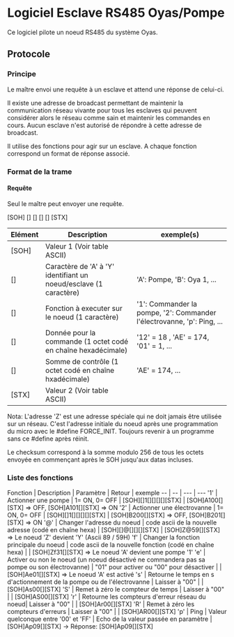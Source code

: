 # Logiciel Esclave RS485 Oyas/Pompe

Ce logiciel pilote un noeud RS485 du système Oyas.

## Protocole

### Principe

Le maître envoi une requête à un esclave et attend une réponse de celui-ci.

Il existe une adresse de broadcast permettant de maintenir la communication réseau vivante pour tous les esclaves qui peuvent considérer alors le réseau comme sain et maintenir les commandes en cours.
Aucun esclave n'est autorisé de répondre à cette adresse de broadcast.

Il utilise des fonctions pour agir sur un esclave. A chaque fonction correspond un format de réponse associé.

### Format de la trame

#### Requête

Seul le maître peut envoyer une requête.

[SOH] [<Adresse esclave>] [<Fonction>] [<datas>] [<Checksum>] [STX]

Elément | Description | exemple(s)
--- | --- | ---
[SOH] | Valeur 1 (Voir table ASCII) | 
[<Adresse esclave>] | Caractère de 'A' à 'Y' identifiant un noeud/esclave (1 caractère) | 'A': Pompe, 'B': Oya 1, ...
[<Fonction>] | Fonction à executer sur le noeud (1 caractère) | '1': Commander la pompe, '2': Commander l'électrovanne, 'p': Ping, ...
[<datas>] | Donnée pour la commande (1 octet codé en chaîne hexadécimale) |  '12' = 18 , 'AE' = 174, '01' = 1, ...
[<Checksum>] | Somme de contrôle (1 octet codé en chaîne hxadécimale) | 'AE' = 174, ...
[STX] | Valeur 2 (Voir table ASCII) |

Nota: L'adresse 'Z' est une adresse spéciale qui ne doit jamais être utilisée sur un réseau. C'est l'adresse initiale du noeud après une programmation du micro avec le #define FORCE_INIT. Toujours revenir à un programme sans ce #define après réinit.

Le checksum correspond à la somme modulo 256 de tous les octets envoyée en commençant après le SOH jusqu'aux datas incluses.

### Liste des fonctions

Fonction | Description | Paramètre | Retour | exemple
-- | -- | --- | ---
'1' | Actionner une pompe | 1= ON, 0= OFF | [SOH][<addr>]1[<Status>][<Temp>][<Hum>][<Cs>][STX] | [SOH]A100[<Cs>][STX] => OFF, [SOH]A101[<Cs>][STX] => ON
'2' | Actionner une électrovanne | 1= ON, 0= OFF | [SOH][<addr>]1[<Status>][<Temp>][<Hum>][<Cs>][STX] | [SOH]B200[<Cs>][STX] => OFF, [SOH]B201[<Cs>][STX] => ON
'@' | Changer l'adresse du noeud | code ascii de la nouvelle adresse (codé en chaîne hexa) | [SOH][<nouvelle addr>]@[<Status>][<Nouvelle addr>][<Cs>][STX] | [SOH]Z@59[<Cs>][STX] => Le noeud 'Z' devient 'Y' (Ascii 89 / 59H)
'f' | Changer la fonction principale du noeud | code ascii de la nouvelle fonction (codé en chaîne hexa) | | [SOH]Zf31[<Cs>][STX] => Le noeud 'A' devient une pompe '1'
'e' | Activer ou non le noeud (un noeud désactivé ne commandera pas sa pompe ou son électrovanne) | "01" pour activer ou "00" pour désactiver | | [SOH]Ae01[<Cs>][STX] => Le noeud 'A' est activé
's' | Retourne le temps en s d'actionnement de la pompe ou de l'électrovanne | Laisser à "00"  | | [SOH]As00[<Cs>][STX]
'S' | Remet à zéro le compteur de temps | Laisser à "00" | | [SOH]AS00[<Cs>][STX]
'r' | Retourne les compteurs d'erreur réseau du noeud| Laisser à "00" | | [SOH]Ar00[<Cs>][STX]
'R' | Remet à zéro les compteurs d'erreurs | Laisser à "00" | | [SOH]AR00[<Cs>][STX]
'p' | Ping | Valeur quelconque entre '00' et 'FF' | Echo de la valeur passée en paramètre | [SOH]Ap09[<Cs>][STX] -> Réponse: [SOH]Ap09[<Cs>][STX]
